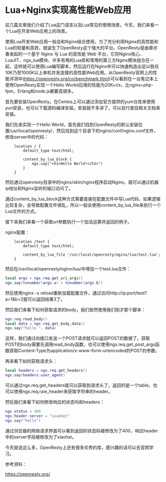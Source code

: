 # Lua+Nginx实现高性能Web应用

前几篇文章我们介绍了Lua这门语言以及Lua常见的使用场景。今天，我们来看一个Lua在开发Web应用上的场景。

使用Lua开发Web应用一般会和Nginx结合使用，为了充分利用Nginx的高性能和Lua的轻量和高效，就诞生了OpenResty这个强大的平台。OpenResty是由章亦春发起的一个基于 Nginx 与 Lua 的高性能 Web 平台，它将Nginx核心、LuaJIT、ngx_lua模块、许多有用的Lua库和常用的第三方Nginx模块组合在一起，这样就可以使用Lua编写脚本，然后运行在Nginx中可以快速构造出足以胜任10K乃至1000K以上单机并发连接的高性能Web应用。从OpenResty官网上的性能评测中(https://openresty.org/cn/benchmark.html)可以看到在一台笔记本上使用OpenResty实现一个Hello Workd应用的性能为20K+r/s，比nginx+php-fpm，Erlang和node.js都要高很多。

首先要安装OpenResty。在Centos上可以通过添加官方提供的yum仓库来使用yun安装，也可以下载源码编译安装。安装就不多讲了，可以自行查找相关文档来安装。

我们先来实现一个Hello World，首先我们找到OpenResty的默认安装位置/usr/local/openresty/，然后找到这个目录下的nginx/conf/nginx.conf文件，修改server中的代码：
```
    location / {
        default_type text/html;

        content_by_lua_block {
            ngx.say("<h1>Hello World!</h1>")
        }
    }
```
然后通过openresty目录中的nginx/sbin/nginx程序启动Nginx。就可以通过机器ip地址和Nginx监听的端口访问了。

通过content_by_lua_block这种方式需要直接在配置文件中写Lua代码，如果逻辑比较复杂，会导致配置文件很乱，所以一般会使用content_by_lua_file来执行一个Lua文件的方式。

接下来我们来看一个获取url参数执行一个加法运算并返回的例子。

nginx配置：

```
    location /test {
        default_type text/html;

        content_by_lua_file '/usr/local/openresty/nginx/lua/test.lua';
    }
```

然后在/usr/local/openresty/nginx/lua/中增加一个test.lua文件：
```lua
local args = ngx.req.get_uri_args()
ngx.say(tonumber(args.a) + tonumber(args.b))
```

然后使用nginx -s reload重新加载配置文件，通过访问http://ip:port/test?a=1&b=2就可以返回结果3了。

然后我们来看下如何获取请求的body，我们依然使用我们刚才那个脚本：
```lua
ngx.req.read_body()
local data = ngx.req.get_body_data()
ngx.say("hello ", data)
```

这样，我们通过向接口发送一个POST请求就可以返回POST的数据了。获取POST的body需要先调用read_body函数，也可以使用ngx.req.get_post_args函数获取Content-Type为application/x-www-form-urlencoded的POST的参数。

再来看下如何获取请求头：
```lua
local headers = ngx.req.get_headers()
ngx.say(headers.user_agent)
```
可以通过ngx.req.get_headers就可以获取到请求头了，返回的是一个table，也可以使用ngx.req.raw_header来获取字符串的header。

然后我们来看下如何修改响应的状态吗和headers：
```lua
ngx.status = 400
ngx.header.server = "xiaohei"
ngx.say("hello")
```

通过浏览器的网络请求界面可以看到返回的状态码被修改为了400，响应header中的server字段被修改为了xiaohei。

今天就说这么多，OpenResty上还有很多优秀的库，感兴趣的话可以去官网学习。

参考资料：

https://openresty.org/
